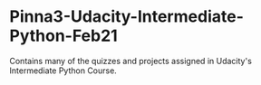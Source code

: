 # Pinna3-Udacity-Intermediate-Python-Feb21
Contains many of the quizzes and projects assigned in Udacity's Intermediate Python Course.
